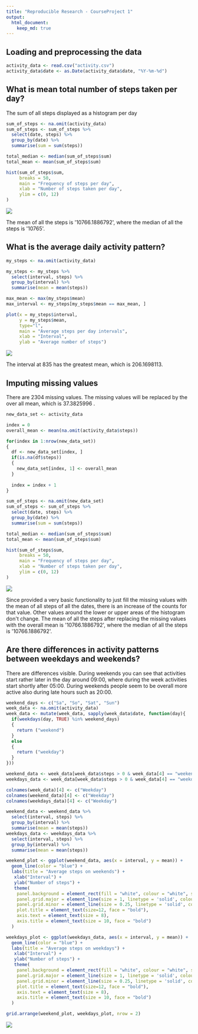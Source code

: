 ```yaml
---
title: "Reproducible Research - CourseProject 1"
output: 
  html_document:
    keep_md: true
---
```






## Loading and preprocessing the data

```r
activity_data <- read.csv("activity.csv")
activity_data$date <- as.Date(activity_data$date, "%Y-%m-%d")
```


## What is mean total number of steps taken per day?

The sum of all steps displayed as a histogram per day

```r
sum_of_steps <- na.omit(activity_data)
sum_of_steps <- sum_of_steps %>%
  select(date, steps) %>%
  group_by(date) %>%
  summarise(sum = sum(steps))

total_median <- median(sum_of_steps$sum)
total_mean <- mean(sum_of_steps$sum)

hist(sum_of_steps$sum, 
     breaks = 50,
     main = "Frequency of steps per day",
     xlab = "Number of steps taken per day",
     ylim = c(0, 12)
)
```

![](./figures/unnamed-chunk-2-1.png)<!-- -->

The mean of all the steps is '10766.1886792', where the median of all the steps is '10765'.


## What is the average daily activity pattern?

```r
my_steps <- na.omit(activity_data)

my_steps <- my_steps %>%
  select(interval, steps) %>%
  group_by(interval) %>%
  summarise(mean = mean(steps))

max_mean <- max(my_steps$mean)
max_interval <- my_steps[my_steps$mean == max_mean, ]

plot(x = my_steps$interval, 
     y = my_steps$mean, 
     type="l",
     main = "Average steps per day intervals",
     xlab = "Interval",
     ylab = "Average number of steps")
```

![](./figures/unnamed-chunk-3-1.png)<!-- -->

The interval at 835 has the greatest mean, which is 206.1698113.

## Imputing missing values
There are 2304 missing values. The missing values will 
be replaced by the over all mean, which is 37.3825996 .


```r
new_data_set <- activity_data

index = 0
overall_mean <- mean(na.omit(activity_data$steps))

for(index in 1:nrow(new_data_set))
{
  df <- new_data_set[index, ]
  if(is.na(df$steps))
  {
    new_data_set[index, 1] <- overall_mean
  }
  
  index = index + 1
}

sum_of_steps <- na.omit(new_data_set)
sum_of_steps <- sum_of_steps %>%
  select(date, steps) %>%
  group_by(date) %>%
  summarise(sum = sum(steps))

total_median <- median(sum_of_steps$sum)
total_mean <- mean(sum_of_steps$sum)

hist(sum_of_steps$sum, 
     breaks = 50,
     main = "Frequency of steps per day",
     xlab = "Number of steps taken per day",
     ylim = c(0, 12)
)
```

![](./figures/unnamed-chunk-4-1.png)<!-- -->

Since provided a very basic functionality to just fill the missing values with
the mean of all steps of all the dates, there is an increase of the counts
for that value. Other values around the lower or upper areas of the histogram
don't change.
The mean of all the steps after replacing the missing values with the overall mean
is '10766.1886792', where the median of all the steps is '10766.1886792'.



## Are there differences in activity patterns between weekdays and weekends?
There are differences visible. During weekends you can see that activities start
rather later in the day around 09:00, where during the week activities start
shortly after 05:00. During weekends people seem to be overall more active also
during late hours such as 20:00.


```r
weekend_days <- c("Sa", "So", "Sat", "Sun")
week_data <- na.omit(activity_data)
week_data <- mutate(week_data, sapply(week_data$date, function(day){
  if(weekdays(day, TRUE) %in% weekend_days)
  {
    return ("weekend")
  }
  else
  {
    return ("weekday")
  } 
}))

weekend_data <- week_data[week_data$steps > 0 & week_data[4] == "weekend", ]
weekdays_data <- week_data[week_data$steps > 0 & week_data[4] == "weekday", ]

colnames(week_data)[4] <- c("Weekday")
colnames(weekend_data)[4] <- c("Weekday")
colnames(weekdays_data)[4] <- c("Weekday")

weekend_data <- weekend_data %>%
  select(interval, steps) %>%
  group_by(interval) %>%
  summarise(mean = mean(steps))
weekdays_data <- weekdays_data %>%
  select(interval, steps) %>%
  group_by(interval) %>%
  summarise(mean = mean(steps))

weekend_plot <- ggplot(weekend_data, aes(x = interval, y = mean)) +
  geom_line(color = "blue") +
  labs(title = "Average steps on weekends") +
   xlab("Interval") +
   ylab("Number of steps") +
   theme(
    panel.background = element_rect(fill = "white", colour = "white", size = 1.5, linetype = "solid"),
    panel.grid.major = element_line(size = 1, linetype = 'solid', colour = "#DDDDDD"), 
    panel.grid.minor = element_line(size = 0.25, linetype = 'solid', colour = "#EEEEEE"),
    plot.title = element_text(size=12, face = "bold"),
    axis.text = element_text(size = 8),
    axis.title = element_text(size = 10, face = "bold")
  )

weekdays_plot <- ggplot(weekdays_data, aes(x = interval, y = mean)) +
  geom_line(color = "blue") +
  labs(title = "Average steps on weekdays") +
   xlab("Interval") +
   ylab("Number of steps") +
   theme(
    panel.background = element_rect(fill = "white", colour = "white", size = 1.5, linetype = "solid"),
    panel.grid.major = element_line(size = 1, linetype = 'solid', colour = "#DDDDDD"), 
    panel.grid.minor = element_line(size = 0.25, linetype = 'solid', colour = "#EEEEEE"),
    plot.title = element_text(size=12, face = "bold"),
    axis.text = element_text(size = 8),
    axis.title = element_text(size = 10, face = "bold")
  )

grid.arrange(weekend_plot, weekdays_plot, nrow = 2)
```

![](./figures/unnamed-chunk-5-1.png)<!-- -->

